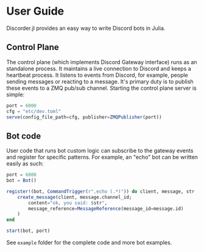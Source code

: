 # User Guide

Discorder.jl provides an easy way to write Discord bots in Julia.

## Control Plane

The control plane (which implements Discord Gateway interface) runs as an standalone process. It maintains a live connection to Discord and keeps a heartbeat process. It listens to events from Discord, for example, people sending messages or reacting to a message. It's primary duty is to publish these events to a ZMQ pub/sub channel. Starting the control plane server is simple:

```julia
port = 6000
cfg = "etc/dev.toml"
serve(config_file_path=cfg, publisher=ZMQPublisher(port))
```

## Bot code

User code that runs bot custom logic can subscribe to the gateway events and register for specific patterns. For example, an "echo" bot can be written easily as such:

```julia
port = 6000
bot = Bot()

register!(bot, CommandTrigger(r",echo (.*)")) do client, message, str
    create_message(client, message.channel_id;
        content="ok, you said: $str",
        message_reference=MessageReference(message_id=message.id)
    )
end

start(bot, port)
```

See `example` folder for the complete code and more bot examples.
